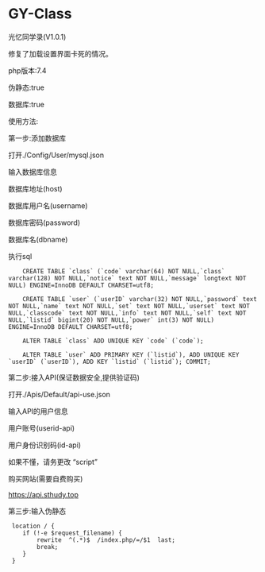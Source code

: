 # GY-Class
光忆同学录(V1.0.1)

修复了加载设置界面卡死的情况。

php版本:7.4

伪静态:true

数据库:true

使用方法:
    
  第一步:添加数据库
  
  打开./Config/User/mysql.json
    
  输入数据库信息
      
   数据库地址(host)
   
   数据库用户名(username)
   
   数据库密码(password)
   
   数据库名(dbname)
        
  执行sql
  
        CREATE TABLE `class` (`code` varchar(64) NOT NULL,`class` varchar(128) NOT NULL,`notice` text NOT NULL,`message` longtext NOT NULL) ENGINE=InnoDB DEFAULT CHARSET=utf8;
        
        CREATE TABLE `user` (`userID` varchar(32) NOT NULL,`password` text NOT NULL,`name` text NOT NULL,`set` text NOT NULL,`userset` text NOT NULL,`classcode` text NOT NULL,`info` text NOT NULL,`self` text NOT NULL,`listid` bigint(20) NOT NULL,`power` int(3) NOT NULL) ENGINE=InnoDB DEFAULT CHARSET=utf8;
        
        ALTER TABLE `class` ADD UNIQUE KEY `code` (`code`);
        
        ALTER TABLE `user` ADD PRIMARY KEY (`listid`), ADD UNIQUE KEY `userID` (`userID`), ADD KEY `listid` (`listid`); COMMIT;
        
   第二步:接入API(保证数据安全,提供验证码)
   
   打开./Apis/Default/api-use.json
     
   输入API的用户信息
   
   用户账号(userid-api)
     
   用户身份识别码(id-api)
     
   如果不懂，请务更改 “script”
   
   购买网站(需要自费购买)
     
   https://api.sthudy.top
   
   第三步:输入伪静态
   
     location / { 
        if (!-e $request_filename) {
        	rewrite  ^(.*)$  /index.php/=/$1  last;
        	break;
        }
     }

